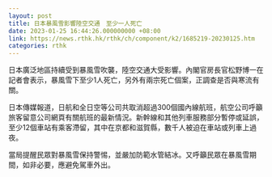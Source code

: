 ```yaml
---
layout: post
title: 日本暴風雪影響陸空交通　至少一人死亡
date: 2023-01-25 16:44:26.000000000 +08:00
link: https://news.rthk.hk/rthk/ch/component/k2/1685219-20230125.htm
categories: rthk
---
```


日本廣泛地區持續受到暴風雪吹襲，陸空交通大受影響。內閣官房長官松野博一在記者會表示，暴風雪下至少1人死亡，另外有兩宗死亡個案，正調查是否與寒流有關。

日本傳媒報道，日航和全日空等公司共取消超過300個國內線航班，航空公司呼籲旅客留意公司網頁有關航班的最新情況。新幹線和其他列車服務部分暫停或延誤，至少12個車站有乘客滯留，其中在京都和滋賀縣，數千人被迫在車站或列車上過夜。

當局提醒民眾對暴風雪保持警惕，並嚴加防範水管結冰。又呼籲民眾在暴風雪期間，如非必要，應避免駕車外出。
